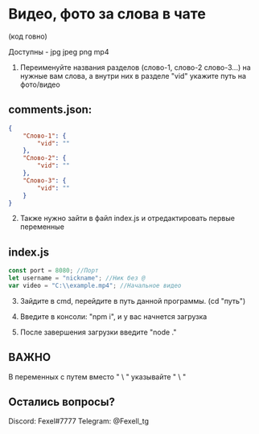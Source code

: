 # Видео, фото за слова в чате
(код говно)

Доступны - jpg jpeg png mp4



1. Переименуйте названия разделов (слово-1, слово-2 слово-3...) на нужные вам слова, а внутри них в разделе "vid" укажите путь на фото/видео
## comments.json:
```json
{
    "Слово-1": {
        "vid": ""
    },
    "Слово-2": {
        "vid": ""
    },
    "Слово-3": {
        "vid": ""
    }
}
```



2. Также нужно зайти в файл index.js и отредактировать первые переменные
## index.js
```js
const port = 8080; //Порт
let username = "nickname"; //Ник без @
var video = "C:\\example.mp4"; //Начальное видео

```

3. Зайдите в cmd, перейдите в путь данной программы. (cd "путь")

4. Введите в консоли: "npm i", и у вас начнется загрузка

5. После завершения загрузки введите "node ."



## ВАЖНО

В переменных с путем вместо " \ " указывайте " \\ "

## Остались вопросы?
Discord: Fexel#7777
Telegram: @Fexell_tg

